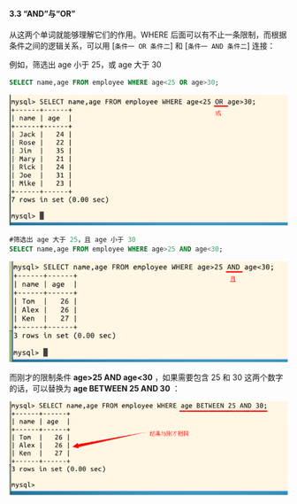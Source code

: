 #### 3.3 “AND”与“OR”



从这两个单词就能够理解它们的作用。WHERE 后面可以有不止一条限制，而根据条件之间的逻辑关系，可以用 [`条件一 OR 条件二`] 和 [`条件一 AND 条件二`] 连接：

例如，筛选出 age 小于 25，或 age 大于 30

```sql
SELECT name,age FROM employee WHERE age<25 OR age>30;
```

![04](3.3_“AND”与“OR”.assets/sql-04-04.png)

```sql
#筛选出 age 大于 25，且 age 小于 30
SELECT name,age FROM employee WHERE age>25 AND age<30;
```

![05](3.3_“AND”与“OR”.assets/sql-04-05.png)

而刚才的限制条件 **age>25 AND age<30** ，如果需要包含 25 和 30 这两个数字的话，可以替换为 **age BETWEEN 25 AND 30** ：

![06](3.3_“AND”与“OR”.assets/sql-04-06.png)





